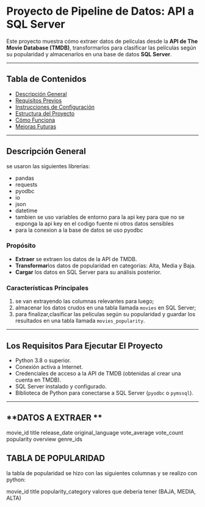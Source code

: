 # **Proyecto de Pipeline de Datos: API a SQL Server**

Este proyecto muestra cómo extraer datos de películas desde la **API de The Movie Database (TMDB)**, transformarlos para clasificar las películas según su popularidad y almacenarlos en una base de datos **SQL Server**.

---

## **Tabla de Contenidos**

- [Descripción General](#descripción-general)
- [Requisitos Previos](#requisitos-previos)
- [Instrucciones de Configuración](#instrucciones-de-configuración)
- [Estructura del Proyecto](#estructura-del-proyecto)
- [Cómo Funciona](#cómo-funciona)
- [Mejoras Futuras](#mejoras-futuras)

---

## **Descripción General**

se usaron las siguientes librerias:

- pandas
- requests
- pyodbc
- io
- json
- datetime
- tambien se uso variables de entorno para la api key para que no se exponga la api key en el codigo fuente
  ni otros datos sensibles
- para la conexion a la base de datos se uso pyodbc

### **Propósito**

- **Extraer** se extraen los datos de la API de TMDB.
- **Transformar**los datos de popularidad en categorías: Alta, Media y Baja.
- **Cargar** los datos en SQL Server para su análisis posterior.

### **Características Principales**

1. se van extrayendo las columnas relevantes para luego;
2. almacenar los datos crudos en una tabla llamada `movies` en SQL Server;
3. para finalizar,clasificar las películas según su popularidad y guardar los resultados en una tabla llamada `movies_popularity`.

---

## **Los Requisitos Para Ejecutar El Proyecto**

- Python 3.8 o superior.
- Conexión activa a Internet.
- Credenciales de acceso a la API de TMDB (obtenidas al crear una cuenta en TMDB).
- SQL Server instalado y configurado.
- Biblioteca de Python para conectarse a SQL Server (`pyodbc` o `pymssql`).

---

## **DATOS A EXTRAER **

movie_id
title
release_date
original_language
vote_average
vote_count
popularity
overview
genre_ids

## **TABLA DE POPULARIDAD**

la tabla de popularidad se hizo con las siguientes columnas y se realizo con python:

movie_id
title
popularity_category valores que deberia tener (BAJA, MEDIA, ALTA)
